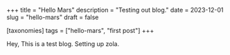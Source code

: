 +++
title = "Hello Mars"
description = "Testing out blog."
date = 2023-12-01
slug = "hello-mars"
draft = false

[taxonomies]
tags = ["hello-mars", "first post"]
+++

Hey, This is a test blog. Setting up zola.
